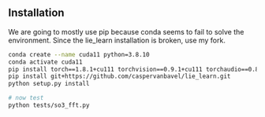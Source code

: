 ## Installation

We are going to mostly use pip because conda seems to fail to solve the environment.
Since the lie_learn installation is broken, use my fork.

```bash
conda create --name cuda11 python=3.8.10
conda activate cuda11
pip install torch==1.8.1+cu111 torchvision==0.9.1+cu111 torchaudio==0.8.1 -f https://download.pytorch.org/whl/torch_stable.html
pip install git+https://github.com/caspervanbavel/lie_learn.git
python setup.py install

# now test
python tests/so3_fft.py
```
